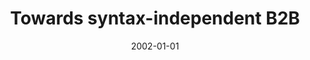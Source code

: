 ---
abstract: ''
authors:
- Birgit Hofreiter
- Christian Huemer
- W. Winiwarter
date: '2002-01-01'
featured: false
links:
- name: Publik
  url: https://publik.tuwien.ac.at/showentry.php?ID=203809&lang=2
publication_types:
- '2'
publishDate: '2002-01-01'
specifics: null
title: Towards syntax-independent B2B
url_pdf: ''
---